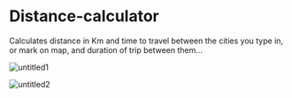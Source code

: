 # Distance-calculator
Calculates distance in Km and time to travel between the cities you type in, or mark on map, and duration of trip between them...


![untitled1](https://user-images.githubusercontent.com/31318398/31027414-721f8704-a54a-11e7-8cf0-c387ed96851a.png)

![untitled2](https://user-images.githubusercontent.com/31318398/31027415-7250026c-a54a-11e7-8092-efc320b128d1.png)


